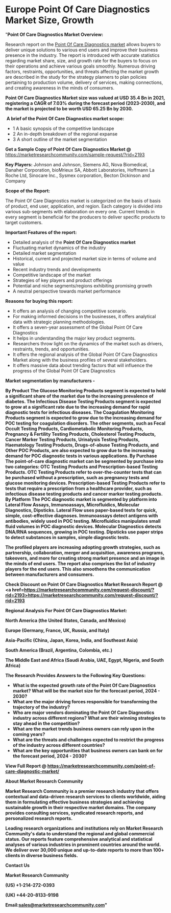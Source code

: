# Europe Point Of Care Diagnostics Market Size, Growth
"<strong>Point Of Care Diagnostics Market Overview:</strong>

Research report on the <a href=https://marketresearchcommunity.com/point-of-care-diagnostic-market/>Point Of Care Diagnostics market</a> allows buyers to deliver unique solutions to various end users and improve their business presence in the industry. The report is introduced with accurate statistics regarding market share, size, and growth rate for the buyers to focus on their operations and achieve various goals smoothly. Numerous driving factors, restraints, opportunities, and threats affecting the market growth are described in the study for the strategy planners to plan policies pertaining to production volume, delivery of services, making connections, and creating awareness in the minds of consumers.

<strong>Point Of Care Diagnostics Market size was valued at USD 35.4 Bn in 2021, registering a CAGR of 7.03% during the forecast period (2023-2030), and the market is projected to be worth USD 65.25 Bn by 2030.</strong>

 <Strong>A brief of the Point Of Care Diagnostics market scope:</Strong>
<ul>
 <li>1  A basic synopsis of the competitive landscape</li>
 <li>2  An in-depth breakdown of the regional expanse</li>
 <li>3  A short outline of the market segmentation</li>
</ul>
<strong>Get a Sample Copy of Point Of Care Diagnostics Market @ </b></strong><a href=https://marketresearchcommunity.com/sample-request/?rid=2193><u>https://marketresearchcommunity.com/sample-request/?rid=2193</u></a>

<strong>Key Players:</strong> 
Johnson and Johnson, Siemens AG, Nova Biomedical, Danaher Corporation, bioMrieux SA, Abbott Laboratories, Hoffmann La Roche Ltd, Sinocare Inc., Sysmex corporation, Becton Dickinson and Company

<strong>Scope of the Report:</strong>

The Point Of Care Diagnostics market is categorized on the basis of basis of product, end user, application, and region. Each category is divided into various sub-segments with elaboration on every one. Current trends in every segment is beneficial for the producers to deliver specific products to target customers.

<strong><b>Important Features of the report:</b></strong>
<ul>
  <li>Detailed analysis of the <strong><b>Point Of Care Diagnostics </b></strong><strong><b>market</b></strong></li>
  <li>Fluctuating market dynamics of the industry</li>
  <li>Detailed market segmentation</li>
  <li>Historical, current and projected market size in terms of volume and value</li>
  <li>Recent industry trends and developments</li>
  <li>Competitive landscape of the market</li>
  <li>Strategies of key players and product offerings</li>
  <li>Potential and niche segments/regions exhibiting promising growth</li>
  <li>A neutral perspective towards market performance</li>
</ul>
<strong><b>Reasons for buying this report:</b></strong>
<ul>
  <li>It offers an analysis of changing competitive scenario.</li>
  <li>For making informed decisions in the businesses, it offers analytical data with strategic planning methodologies.</li>
  <li>It offers a seven-year assessment of the Global Point Of Care Diagnostics</li>
  <li>It helps in understanding the major key product segments.</li>
  <li>Researchers throw light on the dynamics of the market such as drivers, restraints, trends, and opportunities.</li>
  <li>It offers the regional analysis of the Global Point Of Care Diagnostics Market along with the business profiles of several stakeholders.</li>
  <li>It offers massive data about trending factors that will influence the progress of the Global Point Of Care Diagnostics</li>
</ul>

<strong>Market segmentation by manufacturers -</strong>


<strong><strong>By Product</strong></h4>
The Glucose Monitoring Products segment is expected to hold a significant share of the market due to the increasing prevalence of diabetes. The Infectious Disease Testing Products segment is expected to grow at a significant rate due to the increasing demand for rapid diagnostic tests for infectious diseases. The Coagulation Monitoring Products segment is expected to grow due to the increasing demand for POC testing for coagulation disorders. The other segments, such as Fecal Occult Testing Products, Cardiometabolic Monitoring Products, Pregnancy &amp; Fertility Testing Products, Cholesterol Testing Products, Cancer Marker Testing Products, Urinalysis Testing Products, Haematology Testing Products, Drugs-of-abuse Testing Products, and Other POC Products, are also expected to grow due to the increasing demand for POC diagnostic tests in various applications.
<strong><strong>By Purchase</strong></h4>
The point-of-care diagnostic market can be segmented by purchase into two categories: OTC Testing Products and Prescription-based Testing Products. OTC Testing Products refer to over-the-counter tests that can be purchased without a prescription, such as pregnancy tests and glucose monitoring devices. Prescription-based Testing Products refer to tests that require a prescription from a healthcare provider, such as infectious disease testing products and cancer marker testing products.
<strong><strong>By Platform</strong></h4>
The POC diagnostic market is segmented by platform into Lateral Flow Assays, Immunoassays, Microfluidics, Molecular Diagnostics, Dipsticks. Lateral Flow uses paper-based tests for quick, simple, cost-effective diagnoses. Immunoassays detect antigens with antibodies, widely used in POC testing. Microfluidics manipulates small fluid volumes in POC diagnostic devices. Molecular Diagnostics detects DNA/RNA sequences, growing in POC testing. Dipsticks use paper strips to detect substances in samples, simple diagnostic tests.

The profiled players are increasing adopting growth strategies, such as partnership, collaboration, merger and acquisition, awareness programs, takeovers, and more for creating strong market presence and an image in the minds of end users. The report also comprises the list of industry players for the end users. This also smoothens the communication between manufacturers and consumers.

<strong><b>Check Discount on Point Of Care Diagnostics Market Research Report @ </b></strong><a href=https://marketresearchcommunity.com/request-discount/?rid=2193><u>https://marketresearchcommunity.com/request-discount/?rid=2193</u></a>

<strong>Regional Analysis For Point Of Care Diagnostics Market:</strong>

<strong>North America</strong> (the United States, Canada, and Mexico)

<strong>Europe</strong> (Germany, France, UK, Russia, and Italy)

<strong>Asia-Pacific</strong> (China, Japan, Korea, India, and Southeast Asia)

<strong>South America</strong> (Brazil, Argentina, Colombia, etc.)

<strong>The Middle East and Africa</strong> (Saudi Arabia, UAE, Egypt, Nigeria, and South Africa)

<strong>The Research Provides Answers to the Following Key Questions:</strong>
<ul>
 	<li>What is the expected growth rate of the Point Of Care Diagnostics market? What will be the market size for the forecast period, 2024 - 2030?</li>
 	<li>What are the major driving forces responsible for transforming the trajectory of the industry?</li>
 	<li>Who are major vendors dominating the Point Of Care Diagnostics industry across different regions? What are their winning strategies to stay ahead in the competition?</li>
 	<li>What are the market trends business owners can rely upon in the coming years?</li>
 	<li>What are the threats and challenges expected to restrict the progress of the industry across different countries?</li>
 	<li>What are the key opportunities that business owners can bank on for the forecast period, 2024 - 2030?</li>
</ul>

<strong>View Full Report @</strong> <a href=https://marketresearchcommunity.com/point-of-care-diagnostic-market/>https://marketresearchcommunity.com/point-of-care-diagnostic-market/</a>

<strong>About Market Research Community</strong>

Market Research Community is a premier research industry that offers contextual and data-driven research services to clients worldwide, aiding them in formulating effective business strategies and achieving sustainable growth in their respective market domains. The company provides consulting services, syndicated research reports, and personalized research reports.

Leading research organizations and institutions rely on Market Research Community's data to understand the regional and global commercial status. Our reports feature comprehensive analytical and statistical analyses of various industries in prominent countries around the world. We deliver over 30,000 unique and up-to-date reports to more than 100+ clients in diverse business fields.

<strong>Contact Us</strong>

<strong>Market Research Community</strong>

(US) +1-214-272-0393

(UK) +44-20-8133-9198

<strong>Email:</strong>sales@marketresearchcommunity.com"
